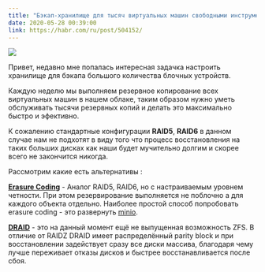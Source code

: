 ```yaml
---
title: "Бэкап-хранилище для тысяч виртуальных машин свободными инструментами"
date: 2020-05-28 00:39:00
link: https://habr.com/ru/post/504152/
---
```


![](https://hsto.org/webt/br/qy/_z/brqy_zs-d0ewx13ouawskifpqio.png)

Привет, недавно мне попалась интересная задачка настроить хранилище для бэкапа большого количества блочных устройств.

Каждую неделю мы выполняем резервное копирование всех виртуальных машин в нашем облаке, таким образом нужно уметь обслуживать тысячи резервных копий и делать это максимально быстро и эфективно.

К сожалению стандартные конфигурации **RAID5**, **RAID6** в данном случае нам не подхотят в виду того что процесс восстановления на таких больших дисках как наши будет мучительно долгим и скорее всего не закончится никогда.

Рассмотрим какие есть альтернативы :

**[Erasure Coding](https://docs.min.io/docs/minio-erasure-code-quickstart-guide.html)** - Аналог RAID5, RAID6, но с настраиваемым уровнем четности. При этом резервирование выполняется не поблочно а для каждого объекта отдельно. Наиболее простой способ попробовать erasure coding - это развернуть [minio](https://min.io/).

**[DRAID](https://openzfs.github.io/openzfs-docs/Basic%20Concepts/dRAID%20Howto.html)** - это на данный момент ещё не выпущенная возможность ZFS. В отличие от RAIDZ DRAID имеет распределённый parity block и при восстановлении задействует сразу все диски массива, благодаря чему лучше переживает отказы дисков и быстрее восстанавливается после сбоя. 

<!--more-->
